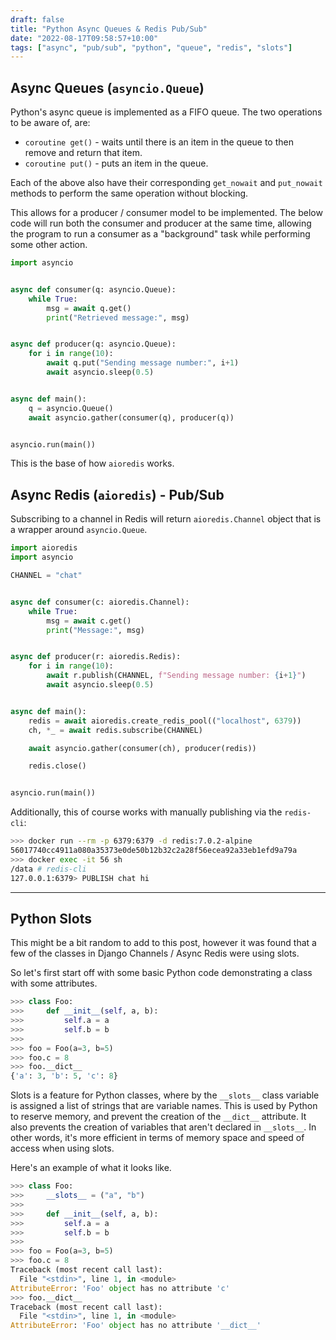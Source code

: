 ```yaml
---
draft: false
title: "Python Async Queues & Redis Pub/Sub"
date: "2022-08-17T09:58:57+10:00"
tags: ["async", "pub/sub", "python", "queue", "redis", "slots"]
---
```


## Async Queues (`asyncio.Queue`)

Python's async queue is implemented as a FIFO queue. The two operations to be aware of, are:

- `coroutine get()` - waits until there is an item in the queue to then remove and return that item.
- `coroutine put()` - puts an item in the queue.

Each of the above also have their corresponding `get_nowait` and `put_nowait` methods to perform the same operation without blocking.

This allows for a producer / consumer model to be implemented. The below code will run both the consumer and producer at the same time, allowing the program to run a consumer as a "background" task while performing some other action.

```python
import asyncio


async def consumer(q: asyncio.Queue):
    while True:
        msg = await q.get()
        print("Retrieved message:", msg)


async def producer(q: asyncio.Queue):
    for i in range(10):
        await q.put("Sending message number:", i+1)
        await asyncio.sleep(0.5)


async def main():
    q = asyncio.Queue()
    await asyncio.gather(consumer(q), producer(q))


asyncio.run(main())
```

This is the base of how `aioredis` works.

## Async Redis (`aioredis`) - Pub/Sub

Subscribing to a channel in Redis will return `aioredis.Channel` object that is a wrapper around `asyncio.Queue`.

```python
import aioredis
import asyncio

CHANNEL = "chat"


async def consumer(c: aioredis.Channel):
    while True:
        msg = await c.get()
        print("Message:", msg)


async def producer(r: aioredis.Redis):
    for i in range(10):
        await r.publish(CHANNEL, f"Sending message number: {i+1}")
        await asyncio.sleep(0.5)


async def main():
    redis = await aioredis.create_redis_pool(("localhost", 6379))
    ch, *_ = await redis.subscribe(CHANNEL)

    await asyncio.gather(consumer(ch), producer(redis))

    redis.close()


asyncio.run(main())
```

Additionally, this of course works with manually publishing via the `redis-cli`:

```bash
>>> docker run --rm -p 6379:6379 -d redis:7.0.2-alpine
56017740cc4911a080a35373e0de50b12b32c2a28f56ecea92a33eb1efd9a79a
>>> docker exec -it 56 sh
/data # redis-cli
127.0.0.1:6379> PUBLISH chat hi
```

---

## Python Slots

This might be a bit random to add to this post, however it was found that a few of the classes in Django Channels / Async Redis were using slots.

So let's first start off with some basic Python code demonstrating a class with some attributes.

```python
>>> class Foo:
>>>     def __init__(self, a, b):
>>>         self.a = a
>>>         self.b = b
>>>
>>> foo = Foo(a=3, b=5)
>>> foo.c = 8
>>> foo.__dict__
{'a': 3, 'b': 5, 'c': 8}
```

Slots is a feature for Python classes, where by the `__slots__` class variable is assigned a list of strings that are variable names. This is used by Python to reserve memory, and prevent the creation of the `__dict__` attribute. It also prevents the creation of variables that aren't declared in `__slots__`. In other words, it's more efficient in terms of memory space and speed of access when using slots.

Here's an example of what it looks like.

```python
>>> class Foo:
>>>     __slots__ = ("a", "b")
>>>
>>>     def __init__(self, a, b):
>>>         self.a = a
>>>         self.b = b
>>>
>>> foo = Foo(a=3, b=5)
>>> foo.c = 8
Traceback (most recent call last):
  File "<stdin>", line 1, in <module>
AttributeError: 'Foo' object has no attribute 'c'
>>> foo.__dict__
Traceback (most recent call last):
  File "<stdin>", line 1, in <module>
AttributeError: 'Foo' object has no attribute '__dict__'
```
